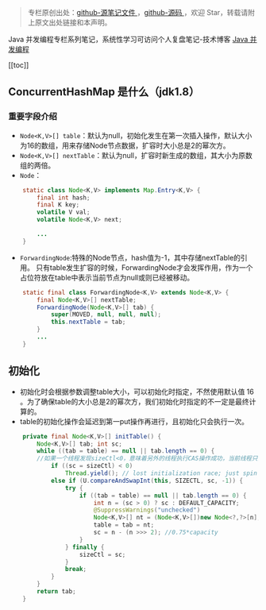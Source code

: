 > 专栏原创出处：[github-源笔记文件 ](https://github.com/GourdErwa/review-notes/tree/master/language/java-concurrency) ，[github-源码 ](https://github.com/GourdErwa/java-advanced/tree/master/java-concurrency)，欢迎 Star，转载请附上原文出处链接和本声明。

Java 并发编程专栏系列笔记，系统性学习可访问个人复盘笔记-技术博客 [Java 并发编程 ](https://review-notes.top/language/java-concurrency/)

[[toc]]
## ConcurrentHashMap 是什么（jdk1.8）


### 重要字段介绍
- `Node<K,V>[] table`：默认为null，初始化发生在第一次插入操作，默认大小为16的数组，用来存储Node节点数据，扩容时大小总是2的幂次方。
- `Node<K,V>[] nextTable`：默认为null，扩容时新生成的数组，其大小为原数组的两倍。
- `Node`：
```java
    static class Node<K,V> implements Map.Entry<K,V> {
        final int hash;
        final K key;
        volatile V val;
        volatile Node<K,V> next;

        ...
    }
```
- `ForwardingNode`:特殊的Node节点，hash值为-1，其中存储nextTable的引用。
只有table发生扩容的时候，ForwardingNode才会发挥作用，作为一个占位符放在table中表示当前节点为null或则已经被移动。
```java
    static final class ForwardingNode<K,V> extends Node<K,V> {
        final Node<K,V>[] nextTable;
        ForwardingNode(Node<K,V>[] tab) {
            super(MOVED, null, null, null);
            this.nextTable = tab;
        }
        ...
    }
```


## 初始化
- 初始化时会根据参数调整table大小，可以初始化时指定，不然使用默认值 16 。为了确保table的大小总是2的幂次方，我们初始化时指定的不一定是最终计算的。
- table的初始化操作会延迟到第一put操作再进行，且初始化只会执行一次。

```java
    private final Node<K,V>[] initTable() {
        Node<K,V>[] tab; int sc;
        while ((tab = table) == null || tab.length == 0) {
        //如果一个线程发现sizeCtl<0，意味着另外的线程执行CAS操作成功，当前线程只需要让出cpu时间片
            if ((sc = sizeCtl) < 0)
                Thread.yield(); // lost initialization race; just spin
            else if (U.compareAndSwapInt(this, SIZECTL, sc, -1)) {
                try {
                    if ((tab = table) == null || tab.length == 0) {
                        int n = (sc > 0) ? sc : DEFAULT_CAPACITY;
                        @SuppressWarnings("unchecked")
                        Node<K,V>[] nt = (Node<K,V>[])new Node<?,?>[n];
                        table = tab = nt;
                        sc = n - (n >>> 2); //0.75*capacity
                    }
                } finally {
                    sizeCtl = sc;
                }
                break;
            }
        }
        return tab;
    }
```